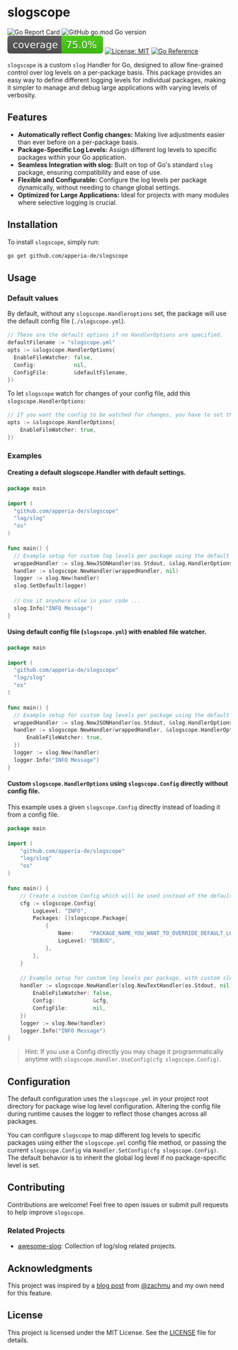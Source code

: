 # slogscope

![Go Report Card](https://goreportcard.com/badge/github.com/apperia-de/slogscope)
![GitHub go.mod Go version](https://img.shields.io/github/go-mod/go-version/apperia-de/slogscope?style=flat)
![Coverage](assets/coverage-badge.svg)
[![License: MIT](https://img.shields.io/badge/License-MIT-green.svg)](https://opensource.org/licenses/MIT)
[![Go Reference](https://pkg.go.dev/badge/github.com/apperia-de/slogscope.svg)](https://pkg.go.dev/github.com/apperia-de/slogscope)

`slogscope` is a custom `slog` Handler for Go, designed to allow fine-grained control over log levels on a per-package
basis. This package provides an easy way to define different logging levels for individual packages, making it simpler
to manage and debug large applications with varying levels of verbosity.

## Features

- **Automatically reflect Config changes:** Making live adjustments easier than ever before on a per-package basis.
- **Package-Specific Log Levels:** Assign different log levels to specific packages within your Go application.
- **Seamless Integration with slog:** Built on top of Go's standard `slog` package, ensuring compatibility and ease of
  use.
- **Flexible and Configurable:** Configure the log levels per package dynamically, without needing to change global
  settings.
- **Optimized for Large Applications:** Ideal for projects with many modules where selective logging is crucial.

## Installation

To install `slogscope`, simply run:

```bash
go get github.com/apperia-de/slogscope
```

## Usage

### Default values

By default, without any `slogscope.Handleroptions` set, the package will use the default config file (`./slogscope.yml`).
```go 
// These are the default options if no HandlerOptions are specified.
defaultFilename := "slogscope.yml"
opts := &slogscope.HandlerOptions{
  EnableFileWatcher: false,
  Config:            nil,
  ConfigFile:        &defaultFilename,
})
```

To let `slogscope` watch for changes of your config file, add this `slogscope.HandlerOptions`:
```go
// If you want the config to be watched for changes, you have to set the following option to true. 
opts := &slogscope.HandlerOptions{
    EnableFileWatcher: true,
})
```

### Examples

#### Creating a default slogscope.Handler with default settings. 

```go
package main

import (
  "github.com/apperia-de/slogscope"
  "log/slog"
  "os"
)

func main() {
  // Example setup for custom log levels per package using the default settings.
  wrappedHandler := slog.NewJSONHandler(os.Stdout, &slog.HandlerOptions{AddSource: true})
  handler := slogscope.NewHandler(wrappedHandler, nil)
  logger := slog.New(handler)
  slog.SetDefault(logger)

  // Use it anywhere else in your code ...  
  slog.Info("INFO Message")
}

```
#### Using default config file (`slogscope.yml`) with enabled file watcher.

```go
package main

import (
  "github.com/apperia-de/slogscope"
  "log/slog"
  "os"
)

func main() {
  // Example setup for custom log levels per package using the default settings.
  wrappedHandler := slog.NewJSONHandler(os.Stdout, &slog.HandlerOptions{AddSource: true})
  handler := slogscope.NewHandler(wrappedHandler, &slogscope.HandlerOptions{
	  EnableFileWatcher: true,
  })
  logger := slog.New(handler)
  logger.Info("INFO Message")
}

```

#### Custom `slogscope.HandlerOptions` using `slogscope.Config` directly without config file.

This example uses a given `slogscope.Config` directly instead of loading it from a config file.

```go
package main

import (
	"github.com/apperia-de/slogscope"
	"log/slog"
	"os"
)

func main() {
	// Create a custom Config which will be used instead of the default one provided by slogscope.HandlerOptions.ConfigFile.
	cfg := slogscope.Config{
		LogLevel: "INFO",
		Packages: []slogscope.Package{
			{
				Name:     "PACKAGE_NAME_YOU_WANT_TO_OVERRIDE_DEFAULT_LOG_LEVEL",
				LogLevel: "DEBUG",
			},
		},
	}

	// Example setup for custom log levels per package, with custom slogscope.HandlerOptions.
	handler := slogscope.NewHandler(slog.NewTextHandler(os.Stdout, nil), &slogscope.HandlerOptions{
		EnableFileWatcher: false,
		Config:            &cfg,
		ConfigFile:        nil,
	})
	logger := slog.New(handler)
	logger.Info("INFO Message")
}

```
> Hint: If you use a Config directly you may chage it programmatically anytime with `slogscope.Handler.UseConfig(cfg slogscope.Config)`.


## Configuration

The default configuration uses the `slogscope.yml` in your project root directory for package wise log level
configuration.
Altering the config file during runtime causes the logger to reflect those changes across all packages.

You can configure `slogscope` to map different log levels to specific packages using either the `slogscope.yml` config
file method, or passing the current `slogscope.Config` via `Handler.SetConfig(cfg slogscope.Config)`. The default
behavior is to inherit the global log level if no package-specific level is set.

## Contributing

Contributions are welcome! Feel free to open issues or submit pull requests to help improve `slogscope`.

### Related Projects

- [awesome-slog](https://github.com/go-slog/awesome-slog): Collection of log/slog related projects.

## Acknowledgments

This project was inspired by a [blog post](https://www.dolthub.com/blog/2024-09-13-package-scoped-logging-in-go-log4j/)
from [@zachmu](https://github.com/zachmu) and my own need for this feature.

## License

This project is licensed under the MIT License. See the [LICENSE](LICENSE.md) file for details.
